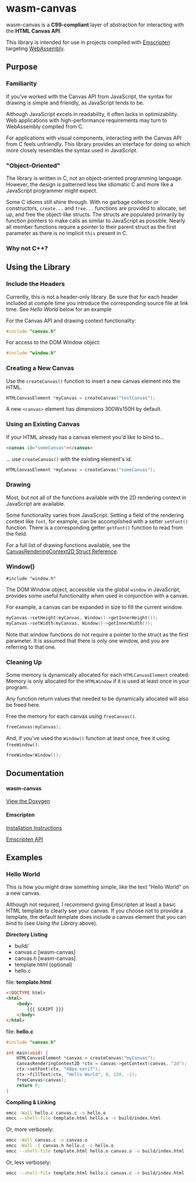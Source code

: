 # wasm-canvas

wasm-canvas is a **C99-compliant** layer of abstraction for interacting with the **HTML Canvas API**. 

This library is intended for use in projects compiled with [Emscripten](https://emscripten.org/) targeting [WebAssembly](https://webassembly.org/).

## Purpose

### Familiarity

If you've worked with the Canvas API from JavaScript, the syntax for drawing is simple and friendly, as JavaScript tends to be. 

Although JavaScript excels in readability, it often lacks in optimizability. Web applications with high-performance requirements may turn to WebAssembly compiled from C.

For applications with visual components, interacting with the Canvas API from C feels unfriendly. This library provides an interface for doing so which more closely resembles the syntax used in JavaScript.

### "Object-Oriented"

The library is written in C, not an object-oriented programming language. However, the design is patterned less like idiomatic C and more like a JavaScript programmer might expect.

Some C idioms still shine through. With no garbage collector or constructors, `create...` and `free...` functions are provided to allocate, set up, and free the object-like structs. The structs are populated primarily by function pointers to make calls as similar to JavaScript as possible. Nearly all member functions require a pointer to their parent struct as the first parameter as there is no implicit `this` present in C.

### Why not C++?



## Using the Library

### Include the Headers

Currently, this is not a header-only library. Be sure that for each header included at compile time you introduce the corresponding source file at link time. See *Hello World* below for an example

For the Canvas API and drawing context functionality:

```C
#include "canvas.h"
```

For access to the DOM Window object:

```C
#include "window.h"
```

### Creating a New Canvas

Use the `createCanvas()` function to insert a new canvas element into the HTML.

```C
HTMLCanvasElement *myCanvas = createCanvas("testCanvas");
```

A new `<canvas>` element has dimensions 300Wx150H by default.

### Using an Existing Canvas

If your HTML already has a canvas element you'd like to bind to...

```HTML
<canvas id="someCanvas"></canvas>
```

... use `createCanvas()` with the existing element's id.

```C
HTMLCanvasElement *myCanvas = createCanvas("someCanvas");
```

### Drawing

Most, but not all of the functions available with the 2D rendering context in JavaScript are available.

Some functionality varies from JavaScript. Setting a field of the rendering context like `font`, for example, can be accomplished with a setter `setFont()` function. There is a corresponding getter `getFont()` function to read from the field.

For a full list of drawing functions available, see the [CanvasRenderingContext2D Struct Reference](https://alextyner.github.io/wasm-canvas/documentation/structCanvasRenderingContext2D.html).

### Window()

`#include "window.h"`

The DOM Window object, accessible via the global `window` in JavaScript, provides some useful functionality when used in conjunction with a canvas.

For example, a canvas can be expanded in size to fill the current window.

```C
myCanvas->setHeight(myCanvas, Window()->getInnerHeight());
myCanvas->setWidth(myCanvas, Window()->getInnerWidth());
```

Note that window functions do not require a pointer to the struct as the first parameter. It is assumed that there is only one window, and you are referring to that one.

### Cleaning Up

Some memory is dynamically allocated for each `HTMLCanvasElement` created. Memory is only allocated for the `HTMLWindow` if it is used at least once in your program.

Any function return values that needed to be dynamically allocated will also be freed here.

Free the memory for each canvas using `freeCanvas()`.

```C
freeCanvas(myCanvas);
```

And, if you've used the `Window()` function at least once, free it using `freeWindow()`.

```C
freeWindow(Window());
```

## Documentation

#### wasm-canvas

[View the Doxygen](https://alextyner.github.io/wasm-canvas/documentation/)

#### Emscripten

[Installation Instructions](https://emscripten.org/docs/getting_started/downloads.html)

[Emscripten API](https://emscripten.org/docs/api_reference/)

## Examples

### Hello World

This is how you might draw something simple, like the text "Hello World" on a new canvas.

Although not required, I recommend giving Emscripten at least a basic HTML template to clearly see your canvas. If you choose not to provide a template, the default template does include a canvas element that you can bind to (see *Using the Library* above).

**Directory Listing**

- build/
- canvas.c [wasm-canvas]
- canvas.h [wasm-canvas]
- template.html (optional)
- hello.c

file: **template.html**

```HTML
<!DOCTYPE html>
<html>
    <body>
        {{{ SCRIPT }}}
    </body>
</html>
```

file: **hello.c**

```C
#include "canvas.h"

int main(void) {
    HTMLCanvasElement *canvas = createCanvas("myCanvas");
    CanvasRenderingContext2D *ctx = canvas->getContext(canvas, "2d");
    ctx->setFont(ctx, "48px serif");
    ctx->fillText(ctx, "Hello World", 0, 150, -1);
    freeCanvas(canvas);
    return 0;
}
```

**Compiling & Linking**

```bash
emcc -Wall hello.c canvas.c -o hello.o
emcc --shell-file template.html hello.o -o build/index.html
```

Or, more verbosely:

```bash
emcc -Wall canvas.c -o canvas.o
emcc -Wall -I canvas.h hello.c -o hello.o
emcc --shell-file template.html hello.o canvas.o -o build/index.html
```

Or, less verbosely:

```bash
emcc --shell-file template.html hello.c canvas.c -o build/index.html
```

